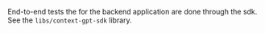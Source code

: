 End-to-end tests the for the backend application are done through the 
sdk. See the `libs/context-gpt-sdk` library.
